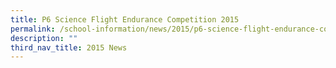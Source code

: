 ```yaml
---
title: P6 Science Flight Endurance Competition 2015
permalink: /school-information/news/2015/p6-science-flight-endurance-competition/
description: ""
third_nav_title: 2015 News
---
```

